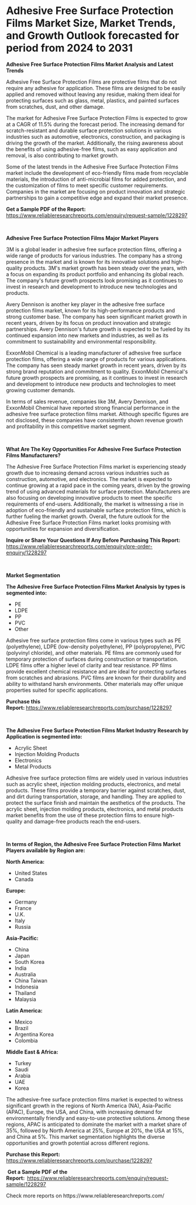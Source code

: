 <p><h1>Adhesive Free Surface Protection Films Market Size, Market Trends, and Growth Outlook forecasted for period from 2024 to 2031</h1></p><p><strong>Adhesive Free Surface Protection Films Market Analysis and Latest Trends</strong></p>
<p><p>Adhesive Free Surface Protection Films are protective films that do not require any adhesive for application. These films are designed to be easily applied and removed without leaving any residue, making them ideal for protecting surfaces such as glass, metal, plastics, and painted surfaces from scratches, dust, and other damage.</p><p>The market for Adhesive Free Surface Protection Films is expected to grow at a CAGR of 11.5% during the forecast period. The increasing demand for scratch-resistant and durable surface protection solutions in various industries such as automotive, electronics, construction, and packaging is driving the growth of the market. Additionally, the rising awareness about the benefits of using adhesive-free films, such as easy application and removal, is also contributing to market growth.</p><p>Some of the latest trends in the Adhesive Free Surface Protection Films market include the development of eco-friendly films made from recyclable materials, the introduction of anti-microbial films for added protection, and the customization of films to meet specific customer requirements. Companies in the market are focusing on product innovation and strategic partnerships to gain a competitive edge and expand their market presence.</p></p>
<p><strong>Get a Sample PDF of the Report:&nbsp;</strong> <a href="https://www.reliableresearchreports.com/enquiry/request-sample/1228297">https://www.reliableresearchreports.com/enquiry/request-sample/1228297</a></p>
<p>&nbsp;</p>
<p><strong>Adhesive Free Surface Protection Films Major Market Players</strong></p>
<p><p>3M is a global leader in adhesive free surface protection films, offering a wide range of products for various industries. The company has a strong presence in the market and is known for its innovative solutions and high-quality products. 3M's market growth has been steady over the years, with a focus on expanding its product portfolio and enhancing its global reach. The company's future growth prospects look promising as it continues to invest in research and development to introduce new technologies and products.</p><p>Avery Dennison is another key player in the adhesive free surface protection films market, known for its high-performance products and strong customer base. The company has seen significant market growth in recent years, driven by its focus on product innovation and strategic partnerships. Avery Dennison's future growth is expected to be fueled by its continued expansion into new markets and industries, as well as its commitment to sustainability and environmental responsibility.</p><p>ExxonMobil Chemical is a leading manufacturer of adhesive free surface protection films, offering a wide range of products for various applications. The company has seen steady market growth in recent years, driven by its strong brand reputation and commitment to quality. ExxonMobil Chemical's future growth prospects are promising, as it continues to invest in research and development to introduce new products and technologies to meet growing customer demands.</p><p>In terms of sales revenue, companies like 3M, Avery Dennison, and ExxonMobil Chemical have reported strong financial performance in the adhesive free surface protection films market. Although specific figures are not disclosed, these companies have consistently shown revenue growth and profitability in this competitive market segment.</p></p>
<p>&nbsp;</p>
<p><strong>What Are The Key Opportunities For Adhesive Free Surface Protection Films Manufacturers?</strong></p>
<p><p>The Adhesive Free Surface Protection Films market is experiencing steady growth due to increasing demand across various industries such as construction, automotive, and electronics. The market is expected to continue growing at a rapid pace in the coming years, driven by the growing trend of using advanced materials for surface protection. Manufacturers are also focusing on developing innovative products to meet the specific requirements of end-users. Additionally, the market is witnessing a rise in adoption of eco-friendly and sustainable surface protection films, which is further fueling the market growth. Overall, the future outlook for the Adhesive Free Surface Protection Films market looks promising with opportunities for expansion and diversification.</p></p>
<p><strong>Inquire or Share Your Questions If Any Before Purchasing This Report:</strong> <a href="https://www.reliableresearchreports.com/enquiry/pre-order-enquiry/1228297">https://www.reliableresearchreports.com/enquiry/pre-order-enquiry/1228297</a></p>
<p>&nbsp;</p>
<p><strong>Market Segmentation</strong></p>
<p><strong>The Adhesive Free Surface Protection Films Market Analysis by types is segmented into:</strong></p>
<p><ul><li>PE</li><li>LDPE</li><li>PP</li><li>PVC</li><li>Other</li></ul></p>
<p><p>Adhesive free surface protection films come in various types such as PE (polyethylene), LDPE (low-density polyethylene), PP (polypropylene), PVC (polyvinyl chloride), and other materials. PE films are commonly used for temporary protection of surfaces during construction or transportation. LDPE films offer a higher level of clarity and tear resistance. PP films provide excellent chemical resistance and are ideal for protecting surfaces from scratches and abrasions. PVC films are known for their durability and ability to withstand harsh environments. Other materials may offer unique properties suited for specific applications.</p></p>
<p><strong>Purchase this Report:&nbsp;</strong><a href="https://www.reliableresearchreports.com/purchase/1228297">https://www.reliableresearchreports.com/purchase/1228297</a></p>
<p>&nbsp;</p>
<p><strong>The Adhesive Free Surface Protection Films Market Industry Research by Application is segmented into:</strong></p>
<p><ul><li>Acrylic Sheet</li><li>Injection Molding Products</li><li>Electronics</li><li>Metal Products</li></ul></p>
<p><p>Adhesive free surface protection films are widely used in various industries such as acrylic sheet, injection molding products, electronics, and metal products. These films provide a temporary barrier against scratches, dust, and dirt during transportation, storage, and handling. They are applied to protect the surface finish and maintain the aesthetics of the products. The acrylic sheet, injection molding products, electronics, and metal products market benefits from the use of these protection films to ensure high-quality and damage-free products reach the end-users.</p></p>
<p>&nbsp;</p>
<p><strong>In terms of Region, the Adhesive Free Surface Protection Films Market Players available by Region are:</strong></p>
<p>
    <p> <strong> North America: </strong>
        <ul>
            <li>United States</li>
            <li>Canada</li>
        </ul>
        </p> 
    <p> <strong> Europe: </strong>
        <ul>
            <li>Germany</li>
            <li>France</li>
            <li>U.K.</li>
            <li>Italy</li>
            <li>Russia</li>
        </ul>
        </p> 
    <p> <strong> Asia-Pacific: </strong>
        <ul>
            <li>China</li>
            <li>Japan</li>
            <li>South Korea</li>
            <li>India</li>
            <li>Australia</li>
            <li>China Taiwan</li>
            <li>Indonesia</li>
            <li>Thailand</li>
            <li>Malaysia</li>
        </ul>
        </p> 
    <p> <strong> Latin America: </strong>
        <ul>
            <li>Mexico</li>
            <li>Brazil</li>
            <li>Argentina Korea</li>
            <li>Colombia</li>
        </ul>
        </p> 
    <p> <strong> Middle East & Africa: </strong>
        <ul>
            <li>Turkey</li>
            <li>Saudi</li>
            <li>Arabia</li>
            <li>UAE</li>
            <li>Korea</li>
        </ul>
    </p>
    </p>
<p><p>The adhesive-free surface protection films market is expected to witness significant growth in the regions of North America (NA), Asia-Pacific (APAC), Europe, the USA, and China, with increasing demand for environmentally friendly and easy-to-use protective solutions. Among these regions, APAC is anticipated to dominate the market with a market share of 35%, followed by North America at 25%, Europe at 20%, the USA at 15%, and China at 5%. This market segmentation highlights the diverse opportunities and growth potential across different regions.</p></p>
<p><strong>Purchase this Report: </strong><a href="https://www.reliableresearchreports.com/purchase/1228297">https://www.reliableresearchreports.com/purchase/1228297</a></p>
<p>&nbsp;<strong>Get a Sample PDF of the Report:&nbsp;&nbsp;</strong><a href="https://www.reliableresearchreports.com/enquiry/request-sample/1228297">https://www.reliableresearchreports.com/enquiry/request-sample/1228297</a></p>
<p><strong></strong></p>
<p>Check more reports on https://www.reliableresearchreports.com/</p>